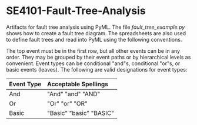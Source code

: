 # SE4101-Fault-Tree-Analysis

Artifacts for fault tree analysis using PyML.  The file _fault_tree_example.py_ shows how to create a fault tree diagram.  The spreadsheets are also used to define fault trees and read into PyML using the following conventions.

The top event must be in the first row, but all other events can be in any order.  They may be grouped by their event paths or by hierarchical levels as convenient.   Event types can be conditional "and"s, conditional "or"s, or basic events (leaves).  The following are valid designations for event types:

|Event Type | Acceptable Spellings |
|:-|:-|
|And | "And" "and" "AND" |
|Or | "Or" "or" "OR" |
|Basic | "Basic" "basic" "BASIC"

